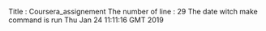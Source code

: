 Title : Coursera_assignement
The number of line : 29
The date witch make command is run Thu Jan 24 11:11:16 GMT 2019
